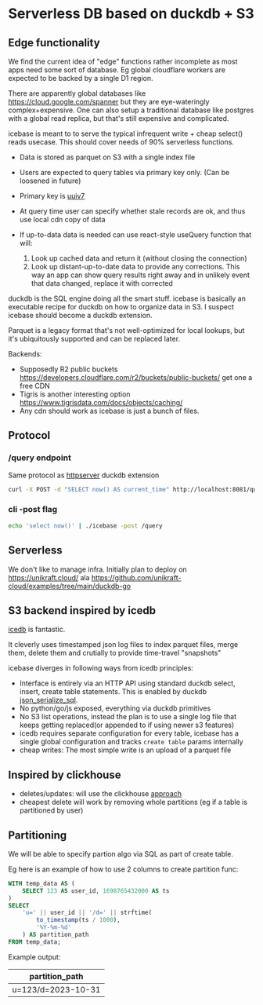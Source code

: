 # Serverless DB based on duckdb + S3

## Edge functionality

We find the current idea of "edge" functions rather incomplete as most apps need some sort of database. Eg global cloudflare workers are expected to be backed by a single D1 region.

There are apparently global databases like https://cloud.google.com/spanner but they are eye-wateringly complex+expensive. One can also setup a traditional database like postgres with a global read replica, but that's still expensive and complicated.

icebase is meant to to serve the typical infrequent write + cheap select() reads usecase. This should cover needs of 90% serverless functions.
- Data is stored as parquet on S3 with a single index file
- Users are expected to query tables via primary key only. (Can be loosened in future)
- Primary key is [uuiv7](https://uuid7.com/)
- At query time user can specify whether stale records are ok, and thus use local cdn copy of data
- If up-to-data data is needed can use react-style useQuery function that will:

  1) Look up cached data and return it (without closing the connection)
  2) Look up distant-up-to-date data to provide any corrections. This way an app can show query results right away and in unlikely event that data changed, replace it with corrected

duckdb is the SQL engine doing all the smart stuff. icebase is basically an executable recipe for duckdb on how to organize data in S3. I suspect icebase should become a duckdb extension.

Parquet is a legacy format that's not well-optimized for local lookups, but it's ubiquitously supported and can be replaced later.

Backends:
* Supposedly R2 public buckets https://developers.cloudflare.com/r2/buckets/public-buckets/ get one a free CDN
* Tigris is another interesting option https://www.tigrisdata.com/docs/objects/caching/
* Any cdn should work as icebase is just a bunch of files.

## Protocol

### /query endpoint
Same protocol as [httpserver](https://github.com/quackscience/duckdb-extension-httpserver) duckdb extension

```bash
curl -X POST -d "SELECT now() AS current_time" http://localhost:8081/query
```

### cli -post flag
```bash
echo 'select now()' | ./icebase -post /query
```

## Serverless
We don't like to manage infra. Initially plan to deploy on https://unikraft.cloud/ ala https://github.com/unikraft-cloud/examples/tree/main/duckdb-go

## S3 backend inspired by icedb
[icedb](https://github.com/danthegoodman1/icedb/) is fantastic.

It cleverly uses timestamped json log files to index parquet files, merge them, delete them and crutially to provide time-travel "snapshots"

icebase diverges in following ways from icedb principles:
- Interface is entirely via an HTTP API using standard duckdb select, insert, create table statements. This is enabled by duckdb [json_serialize_sql](https://duckdb.org/docs/data/json/sql_to_and_from_json.html).
- No python/go/js exposed, everything via duckdb primitives
- No S3 list operations, instead the plan is to use a single log file that keeps getting replaced(or appended to if using newer s3 features)
- icedb requires separate configuration for every table, icebase has a single global configuration and tracks `create table` params internally
- cheap writes: The most simple write is an upload of a parquet file

## Inspired by clickhouse
- deletes/updates: will use the clickhouse [approach](https://clickhouse.com/docs/en/sql-reference/statements/delete#how-lightweight-deletes-work-internally-in-clickhouse)
- cheapest delete will work by removing whole partitions (eg if a table is partitioned by user)


## Partitioning

We will be able to specify partion algo via SQL as part of create table.

Eg here is an example of how to use 2 columns to create partition func:

```sql
WITH temp_data AS (
    SELECT 123 AS user_id, 1698765432000 AS ts
)
SELECT
    'u=' || user_id || '/d=' || strftime(
        to_timestamp(ts / 1000),
        '%Y-%m-%d'
    ) AS partition_path
FROM temp_data;
```

Example output:

| partition_path     |
|--------------------|
| u=123/d=2023-10-31 |

